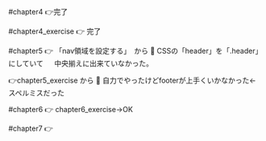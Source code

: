 #chapter4
👉完了

#chapter4_exercise
👉 完了

#chapter5
👉 「nav領域を設定する」　から
 🍚 CSSの「header」を「.header」にしていて
 　  中央揃えに出来ていなかった。

👉chapter5_exercise から
 🍚 自力でやったけどfooterが上手くいかなかった←スペルミスだった
 
#chapter6
👉 chapter6_exercise→OK 

#chapter7
👉